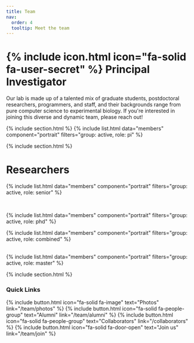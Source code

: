 ```yaml
---
title: Team
nav:
  order: 4
  tooltip: Meet the team
---
```


# {% include icon.html icon="fa-solid fa-user-secret" %} Principal Investigator

Our lab is made up of a talented mix of graduate students, postdoctoral researchers, programmers, and staff, and their backgrounds range from pure computer science to experimental biology. If you're interested in joining this diverse and dynamic team, please reach out!

{% include section.html %}
{% include list.html data="members" component="portrait" filters="group: active, role: pi" %}


{% include section.html %}

# Researchers

{% include list.html data="members" component="portrait" filters="group: active, role: senior" %}

<br>

{% include list.html data="members" component="portrait" filters="group: active, role: phd" %}
<br>

{% include list.html data="members" component="portrait" filters="group: active, role: combined" %}

<br>
{% include list.html data="members" component="portrait" filters="group: active, role: master" %}

{% include section.html %}

### Quick Links

{%
  include button.html
  icon="fa-solid fa-image"
  text="Photos"
  link="/team/photos"
%}
{%
  include button.html
  icon="fa-solid fa-people-group"
  text="Alumni"
  link="/team/alumni"
%}
{%
  include button.html
  icon="fa-solid fa-people-group"
  text="Collaborators"
  link="/collaborators"
%}
{%
  include button.html
  icon="fa-solid fa-door-open"
  text="Join us"
  link="/team/join"
%}

